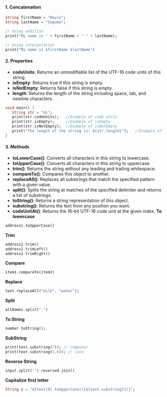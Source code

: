 #### 1. Concatenation
```dart
String firstName = "Reyco";
String lastName = "Seguma";

// Using addition
print("My name is " + firstName + " " + lastName);

// Using interpolation
print("My name is $firstName $lastName")
```
#### 2. Properties
- **codeUnits**: Returns an unmodifiable list of the UTF-16 code units of this string.
- **isEmpty**: Returns true if this string is empty.
- **isNotEmpty**: Returns false if this string is empty.
- **length**: Returns the length of the string including space, tab, and newline characters.
```dart
void main() {
   String str = "Hi";
   print(str.codeUnits);   //Example of code units
   print(str.isEmpty);     //Example of isEmpty
   print(str.isNotEmpty);  //Example of isNotEmpty
   print("The length of the string is: ${str.length}");   //Example of Length
}
```
#### 3. Methods
- **toLowerCase()**: Converts all characters in this string to lowercase.
- **toUpperCase()**: Converts all characters in this string to uppercase.
- **trim()**: Returns the string without any leading and trailing whitespace.
- **compareTo()**: Compares this object to another.
- **replaceAll()**: Replaces all substrings that match the specified pattern with a given value.
- **split()**: Splits the string at matches of the specified delimiter and returns a list of substrings.
- **toString()**: Returns a string representation of this object.
- **substring()**: Returns the text from any position you want.
- **codeUnitAt()**: Returns the 16-bit UTF-16 code unit at the given index.
**To lowercase**
```dart
address1.toUpperCase()
```
**Trim**
```dart
address2.trim()
address1.trimLeft()
address2.trimRight()
```
**Compare**
```dart
item1.compareTo(item2)
```
**Replace**
```dart
text.replaceAll("milk", "water");
```
**Split**
```dart
allNames.split(",")

```
**To String**
```dart
number.toString();
```
**SubString**
```dart
print(text.substring(7)); // computer
print(text.substring(2,6)); // love
```
**Reverse String**
```dart
input.split('').reversed.join()
```
**Capitalize first letter**
```dart
String s = "${text[0].toUpperCase()}${text.substring(1)}";
```